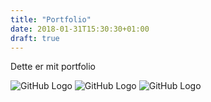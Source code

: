 ```yaml
---
title: "Portfolio"
date: 2018-01-31T15:30:30+01:00
draft: true
---
```


Dette er mit portfolio 


![GitHub Logo](/images/hair3.png)
![GitHub Logo](/images/style2.png)
 ![GitHub Logo](/images/saks.png)
